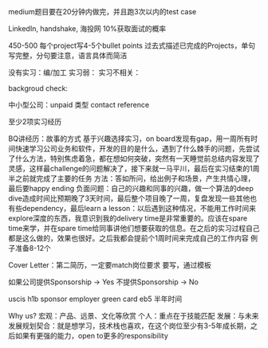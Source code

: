 medium题目要在20分钟内做完，并且跑3次以内的test case

LinkedIn, handshake, 海投网
10%获取面试的概率

450-500
每个project写4-5个bullet points
过去式描述已完成的Projects，单句写完整，分句要注意，语言具体而简洁

没有实习：编/加工
实习弱：
实习不相关：

backgroud check: 

中小型公司：unpaid 类型
contact reference

至少2项实习经历

BQ讲经历：故事的方式
基于兴趣选择实习，on board发现有gap，用一周所有时间快速学习公司业务和软件，开发的目的是什么，遇到了什么棘手的问题，先尝试了什么方法，特别焦虑着急，都在想如何突破，突然有一天睡觉前总结内容发现了灵感，这样最challenge的问题解决了，接下来就一马平川，最后在实习结束的1周半之前就完成了主要的任务
方法：答如所问，给出例子和场景，产生共情心理，最后要happy ending
负面问题：自己的兴趣和同事的兴趣，做一个算法的deep dive造成时间比预期晚了3天时间，最后整个项目晚了一周，复盘发现一些其他也有些dependency，最后learn a lesson：以后遇到这种情况，不能用工作时间来explore深度的东西，我意识到我的delivery time是非常重要的。应该在spare time来学，并在spare time给同事讲他们想要获取的信息。在之后的实习过程自己都是这么做的，效果也很好。之后我都会提前个1周时间来完成自己的工作内容
例子准备8-12个

Cover Letter：第二简历，一定要match岗位要求
要写，通过模板

如果公司提供Sponsorship -> Yes
不提供Sponsorship -> No

uscis h1b sponsor employer
green card eb5 半年时间

Why us?
宏观：产品、远景、文化等欣赏
个人：重点在于技能匹配
发展：与未来发展规划契合：就是想学习，技术栈也喜欢，在这个岗位至少有3-5年成长期，之后如果有更强的能力，open to更多的responsibility

